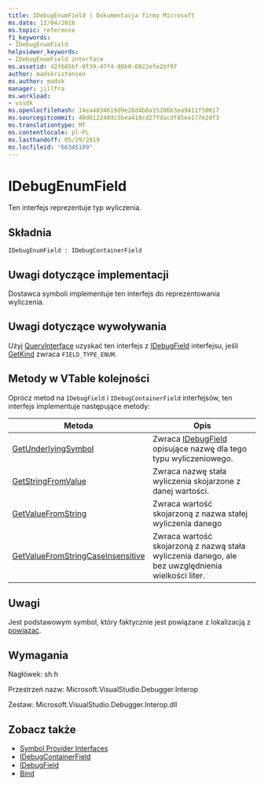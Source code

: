```yaml
---
title: IDebugEnumField | Dokumentacja firmy Microsoft
ms.date: 11/04/2016
ms.topic: reference
f1_keywords:
- IDebugEnumField
helpviewer_keywords:
- IDebugEnumField interface
ms.assetid: 42f685bf-0f39-47f4-98b0-6022efe2bf97
author: madskristensen
ms.author: madsk
manager: jillfra
ms.workload:
- vssdk
ms.openlocfilehash: 14ea4834619d9e28d4b8a15206b3ea9411f50017
ms.sourcegitcommit: 40d612240dc5bea418cd27fdacdf85ea177e2df3
ms.translationtype: MT
ms.contentlocale: pl-PL
ms.lasthandoff: 05/29/2019
ms.locfileid: "66345109"
---
```

# <a name="idebugenumfield"></a>IDebugEnumField
Ten interfejs reprezentuje typ wyliczenia.

## <a name="syntax"></a>Składnia

```
IDebugEnumField : IDebugContainerField
```

## <a name="notes-for-implementers"></a>Uwagi dotyczące implementacji
 Dostawca symboli implementuje ten interfejs do reprezentowania wyliczenia.

## <a name="notes-for-callers"></a>Uwagi dotyczące wywoływania
 Użyj [QueryInterface](/cpp/atl/queryinterface) uzyskać ten interfejs z [IDebugField](../../../extensibility/debugger/reference/idebugfield.md) interfejsu, jeśli [GetKind](../../../extensibility/debugger/reference/idebugfield-getkind.md) zwraca `FIELD_TYPE_ENUM`.

## <a name="methods-in-vtable-order"></a>Metody w VTable kolejności
 Oprócz metod na `IDebugField` i `IDebugContainerField` interfejsów, ten interfejs implementuje następujące metody:

|Metoda|Opis|
|------------|-----------------|
|[GetUnderlyingSymbol](../../../extensibility/debugger/reference/idebugenumfield-getunderlyingsymbol.md)|Zwraca [IDebugField](../../../extensibility/debugger/reference/idebugfield.md) opisujące nazwę dla tego typu wyliczeniowego.|
|[GetStringFromValue](../../../extensibility/debugger/reference/idebugenumfield-getstringfromvalue.md)|Zwraca nazwę stała wyliczenia skojarzone z danej wartości.|
|[GetValueFromString](../../../extensibility/debugger/reference/idebugenumfield-getvaluefromstring.md)|Zwraca wartość skojarzoną z nazwa stałej wyliczenia danego|
|[GetValueFromStringCaseInsensitive](../../../extensibility/debugger/reference/idebugenumfield-getvaluefromstringcaseinsensitive.md)|Zwraca wartość skojarzoną z nazwą stała wyliczenia danego, ale bez uwzględnienia wielkości liter.|

## <a name="remarks"></a>Uwagi
 Jest podstawowym symbol, który faktycznie jest powiązane z lokalizacją z [powiązać](../../../extensibility/debugger/reference/idebugbinder-bind.md).

## <a name="requirements"></a>Wymagania
 Nagłówek: sh.h

 Przestrzeń nazw: Microsoft.VisualStudio.Debugger.Interop

 Zestaw: Microsoft.VisualStudio.Debugger.Interop.dll

## <a name="see-also"></a>Zobacz także
- [Symbol Provider Interfaces](../../../extensibility/debugger/reference/symbol-provider-interfaces.md)
- [IDebugContainerField](../../../extensibility/debugger/reference/idebugcontainerfield.md)
- [IDebugField](../../../extensibility/debugger/reference/idebugfield.md)
- [Bind](../../../extensibility/debugger/reference/idebugbinder-bind.md)